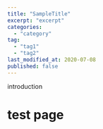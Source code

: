 ```yaml
---
title: "SampleTitle"
excerpt: "excerpt"
categories:
  - "category"
tag:
  - "tag1"
  - "tag2"
last_modified_at: 2020-07-08
published: false
---
```


introduction

# test page
